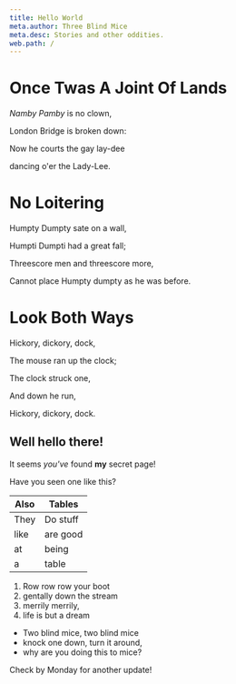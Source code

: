 ```yaml
---
title: Hello World
meta.author: Three Blind Mice
meta.desc: Stories and other oddities.
web.path: /
---
```


# Once Twas A Joint Of Lands

_Namby Pamby_ is no clown,

London Bridge is broken down:

Now he courts the gay lay-dee

dancing o'er the Lady-Lee.

# No Loitering

Humpty Dumpty sate on a wall,

Humpti Dumpti had a great fall;

Threescore men and threescore more,

Cannot place Humpty dumpty as he was before.

# Look Both Ways

Hickory, dickory, dock,

The mouse ran up the clock;

The clock struck one,

And down he run,

Hickory, dickory, dock.

## Well hello there!

It seems *you've* found **my** secret page!

Have you seen one like this?

| Also | Tables   |
|------|----------|
| They | Do stuff |
| like | are good |
| at   | being    |
| a    | table    |

1. Row row row your boot
2. gentally down the stream
3. merrily merrily, 
4. life is but a dream

* Two blind mice, two blind mice
* knock one down, turn it around,
* why are you doing this to mice?

Check by Monday for another update!

